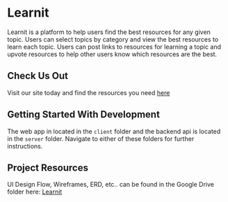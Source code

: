 # Learnit

Learnit is a platform to help users find the best resources for any given topic. Users can select topics by category and view the best resources to learn each topic. Users can post links to resources for learning a topic and upvote resources to help other users know which resources are the best.

## Check Us Out

Visit our site today and find the resources you need [here](https://learnit.now.sh)

## Getting Started With Development

The web app in located in the `client` folder and the backend api is located in the `server` folder. Navigate to either of these folders for further instructions.

## Project Resources

UI Design Flow, Wireframes, ERD, etc.. can be found in the Google Drive folder here: [Learnit](https://drive.google.com/open?id=1HgCFBukWhyTQaG_ECtsFlnZufp1-Xugp)
